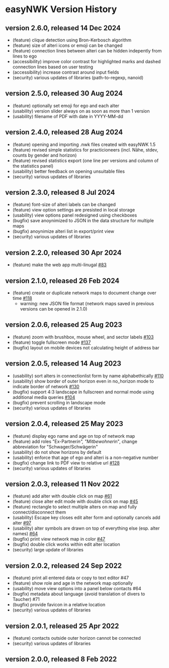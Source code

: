 # easyNWK Version History

## version 2.6.0, released 14 Dec 2024

* (feature) clique detection using Bron-Kerbosch algorithm
* (feature) size of alteri icons or emoji can be changed
* (feature) connection lines between alteri can be hidden indepently from lines to ego
* (accessibility) improve color contrast for highlighted marks and dashed connection lines based on user testing
* (accessibility) increase contrast around input fields
* (security) various updates of libraries (path-to-regexp, nanoid)

## version 2.5.0, released 30 Aug 2024

* (feature) optionally set emoji for ego and each alter
* (usability) version slider always on as soon as more than 1 version
* (usability) filename of PDF with date in YYYY-MM-dd

## version 2.4.0, released 28 Aug 2024

* (feature) opening and importing .nwk files created with easyNWK 1.5
* (feature) revised simple statistics for practicioneers (incl. Nähe, stdev, counts by gender and horizon)
* (feature) revised statistics export (one line per versions and column of the statistics panel)
* (usability) better feedback on opening unsuitable files
* (security) various updates of libraries

## version 2.3.0, released 8 Jul 2024

* (feature) font-size of alteri labels can be changed
* (feature) view option settings are presisted in local storage
* (usability) view options panel redesigned using checkboxes
* (bugfix) save anoynimized to JSON in the data structure for multiple maps
* (bugfix) anoynimize alteri list in export/print view
* (security) various updates of libraries

## version 2.2.0, released 30 Apr 2024

* (feature) make the web app multi-linugal [#83](https://github.com/fhstp/easynwk-web/issues/83)

## version 2.1.0, released 26 Feb 2024

* (feature) create or duplicate network maps to document change over time [#118](https://github.com/fhstp/easynwk-web/issues/118)
  * warning: new JSON file format (network maps saved in previous versions can be opened in 2.1.0)

## version 2.0.6, released 25 Aug 2023

* (feature) zoom with brushbox, mouse wheel, and sector labels [#103](https://github.com/fhstp/easynwk-web/issues/103)
* (feature) toggle fullscreen mode [#137](https://github.com/fhstp/easynwk-web/issues/137)
* (bugfix) layout on mobile devices not calculating height of address bar

## version 2.0.5, released 14 Aug 2023

* (usability) sort alters in connectionlist form by name alphabethically [#110](https://github.com/fhstp/easynwk-web/issues/110)
* (usability) show border of outer horizon even in no_horizon mode to indicate border of network  [#130](https://github.com/fhstp/easynwk-web/issues/130)
* (bugfix) support 4:3 landscape in fullscreen and normal mode using additional media queries [#104](https://github.com/fhstp/easynwk-web/issues/104)
* (bugfix) prevent scrolling in landscape mode
* (security) various updates of libraries

## version 2.0.4, released 25 May 2023

* (feature) display ego name and age on top of network map
* (feature) add roles "Ex-Partner*in", "Mitbewohner*in", change abbreviation for "Schwager/Schwägerin"
* (usability) do not show horizons by default
* (usability) enforce that age of ego and alteri is a non-negative number
* (bugfix) change link to PDF view to relative url [#128](https://github.com/fhstp/easynwk-web/issues/128)
* (security) various updates of libraries

## version 2.0.3, released 11 Nov 2022

* (feature) add alter with double click on map [#61](https://github.com/fhstp/easynwk-web/issues/61)
* (feature) close alter edit mode with double click on map [#45](https://github.com/fhstp/easynwk-web/issues/45)
* (feature) rectangle to select multiple alters on map and fully connect/disconnect them
* (usability) Escape key closes edit alter form and optionally cancels add alter [#97](https://github.com/fhstp/easynwk-web/issues/97)
* (usability) alter symbols are drawn on top of everything else (esp. alter names) [#64](https://github.com/fhstp/easynwk-web/issues/64)
* (bugfix) print view network map in color [#47](https://github.com/fhstp/easynwk-web/issues/47)
* (bugfix) double click works within edit alter location
* (security) large update of libraries

## version 2.0.2, released 24 Sep 2022

* (feature) print all entered data or copy to text editor #47
* (feature) show role and age in the network map optionally
* (usability) move view options into a panel below contacts #64
* (bugfix) metadata about language (avoid translation of divers to Taucher) #71
* (bugfix) provide favicon in a relative location
* (security) various updates of libraries

## version 2.0.1, released 25 Apr 2022

* (feature) contacts outside outer horizon cannot be connected
* (security) various updates of libraries

## version 2.0.0, released 8 Feb 2022
